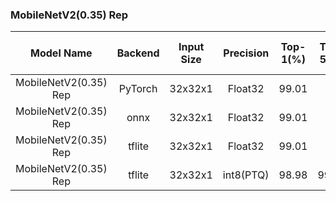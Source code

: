 
### MobileNetV2(0.35) Rep

| Model Name | Backend | Input Size | Precision |Top-1(%) | Top-5(%) | Flops (M) | Param (M)  | Invoke Time (ms) | Link |
|:-:|:-:|:-:|:-:|:-:|:-:|:-:|:-:|:-:|:-:|
|MobileNetV2(0.35) Rep| PyTorch | 32x32x1 | Float32 | 99.01 | 1 | 0.21 | 0.021 |  - | [Download](https://files.seeedstudio.com/sscma/model_zoo/classification/models/mnist/mobilenetv2_0.35_mnist_float32_sha1_41b743d3bceb50b5b677c7688567a87612e8435a.pth) |
|MobileNetV2(0.35) Rep| onnx | 32x32x1 | Float32 | 99.01 | 1 | 0.21 | 0.021 | - | [Download](https://files.seeedstudio.com/sscma/model_zoo/classification/models/mnist/mobilenetv2_0.35_mnist_float32_sha1_068ee0fe613d40158cecd34427bbf52b1bc2d738.onnx) |
|MobileNetV2(0.35) Rep| tflite | 32x32x1 | Float32 | 99.01 | 1 | 0.21 | 0.021 | - | [Download](https://files.seeedstudio.com/sscma/model_zoo/classification/models/mnist/mobilenetv2_0.35_mnist_float32_sha1_b27cb353f199e0378783585790c2798186f6a000.tflite) |
|MobileNetV2(0.35) Rep| tflite | 32x32x1 | int8(PTQ) | 98.98 | 99.98| 0.21 | 0.021 |  13<sup>(1) | [Download](https://files.seeedstudio.com/sscma/model_zoo/classification/models/mnist/mobilenetv2_0.35_mnist_int8_sha1_ae68f9558b3808650005587411d04a87a441300c.tflite) |
